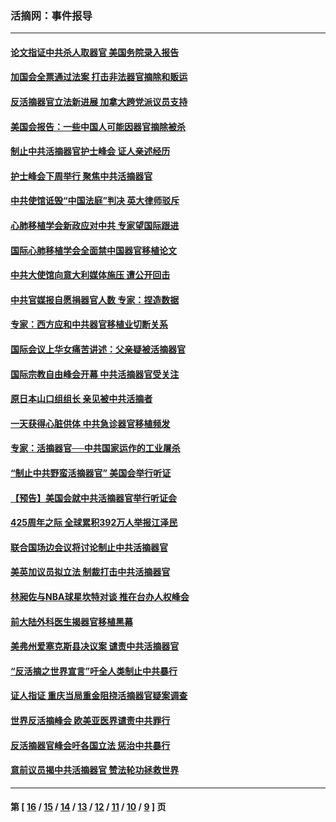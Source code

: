 ### 活摘网：事件报导
---
#### [论文指证中共杀人取器官 美国务院录入报告](../../pages/nf5877/n13999890.md?05290430) 
#### [加国会全票通过法案 打击非法器官摘除和贩运](../../pages/nf5877/n13884924.md?05290430) 
#### [反活摘器官立法新进展 加拿大跨党派议员支持](../../pages/nf5877/n13876061.md?05290430) 
#### [美国会报告：一些中国人可能因器官摘除被杀](../../pages/nf5877/n13867964.md?05290430) 
#### [制止中共活摘器官护士峰会 证人亲述经历](../../pages/nf5877/n13859007.md?05290430) 
#### [护士峰会下周举行 聚焦中共活摘器官](../../pages/nf5877/n13855418.md?05290430) 
#### [中共使馆诋毁“中国法庭”判决 英大律师驳斥](../../pages/nf5877/n13833945.md?05290430) 
#### [心肺移植学会新政应对中共 专家望国际跟进](../../pages/nf5877/n13829043.md?05290430) 
#### [国际心肺移植学会全面禁中国器官移植论文](../../pages/nf5877/n13827785.md?05290430) 
#### [中共大使馆向意大利媒体施压 遭公开回击](../../pages/nf5877/n13826038.md?05290430) 
#### [中共官媒报自愿捐器官人数 专家：捏造数据](../../pages/nf5877/n13814130.md?05290430) 
#### [专家：西方应和中共器官移植业切断关系](../../pages/nf5877/n13772828.md?05290430) 
#### [国际会议上华女痛苦讲述：父亲疑被活摘器官](../../pages/nf5877/n13771583.md?05290430) 
#### [国际宗教自由峰会开幕 中共活摘器官受关注](../../pages/nf5877/n13769995.md?05290430) 
#### [原日本山口组组长 亲见被中共活摘者](../../pages/nf5877/n13767360.md?05290430) 
#### [一天获得心脏供体 中共急诊器官移植频发](../../pages/nf5877/n13764689.md?05290430) 
#### [专家：活摘器官──中共国家运作的工业屠杀](../../pages/nf5877/n13761178.md?05290430) 
#### [“制止中共野蛮活摘器官” 美国会举行听证](../../pages/nf5877/n13735831.md?05290430) 
#### [【预告】美国会就中共活摘器官举行听证会](../../pages/nf5877/n13732843.md?05290430) 
#### [425周年之际 全球累积392万人举报江泽民](../../pages/nf5877/n13719232.md?05290430) 
#### [联合国场边会议将讨论制止中共活摘器官](../../pages/nf5877/n13656361.md?05290430) 
#### [美英加议员拟立法 制裁打击中共活摘器官](../../pages/nf5877/n13430251.md?05290430) 
#### [林昶佐与NBA球星坎特对谈 推在台办人权峰会](../../pages/nf5877/n13414467.md?05290430) 
#### [前大陆外科医生揭器官移植黑幕](../../pages/nf5877/n13401416.md?05290430) 
#### [美弗州爱塞克斯县决议案 谴责中共活摘器官](../../pages/nf5877/n13320919.md?05290430) 
#### [“反活摘之世界宣言”吁全人类制止中共暴行](../../pages/nf5877/n13259730.md?05290430) 
#### [证人指证 重庆当局重金阻挠活摘器官疑案调查](../../pages/nf5877/n13259127.md?05290430) 
#### [世界反活摘峰会 欧美亚医界谴责中共罪行](../../pages/nf5877/n13253550.md?05290430) 
#### [反活摘器官峰会吁各国立法 惩治中共暴行](../../pages/nf5877/n13245052.md?05290430) 
#### [意前议员揭中共活摘器官 赞法轮功拯救世界](../../pages/nf5877/n13203445.md?05290430) 

---
#### 第 [ [16](./16.md?05290430) / [15](./15.md?05290430) / [14](./14.md?05290430) / [13](./13.md?05290430) / [12](./12.md?05290430) / [11](./11.md?05290430) / [10](./10.md?05290430) / [9](./9.md?05290430) ] 页
